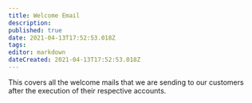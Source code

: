 ```yaml
---
title: Welcome Email
description: 
published: true
date: 2021-04-13T17:52:53.018Z
tags: 
editor: markdown
dateCreated: 2021-04-13T17:52:53.018Z
---
```



This covers all the welcome mails that we are sending to our customers after the execution of their respective accounts.

